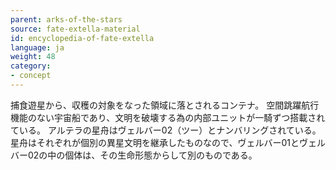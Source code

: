 ```yaml
---
parent: arks-of-the-stars
source: fate-extella-material
id: encyclopedia-of-fate-extella
language: ja
weight: 48
category:
- concept
---
```


捕食遊星から、収穫の対象をなった領域に落とされるコンテナ。
空間跳躍航行機能のない宇宙船であり、文明を破壊する為の内部ユニットが一騎ずつ搭載されている。
アルテラの星舟はヴェルバー02（ツー）とナンバリングされている。
星舟はそれぞれが個別の異星文明を継承したものなので、ヴェルバー01とヴェルバー02の中の個体は、その生命形態からして別のものである。
